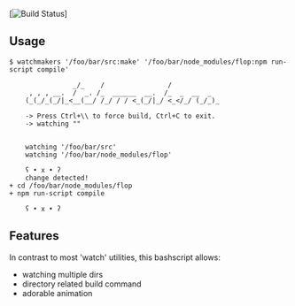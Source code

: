 [![Build Status](https://travis-ci.org/coderofsalvation/watchmakers.svg?branch=master)]

## Usage



    $ watchmakers '/foo/bar/src:make' '/foo/bar/node_modules/flop:npm run-script compile'

                    _/_    /                /            
         , , , __.  /  _. /_  ______  __.  /_  _  __  _  
        (_(_/_(_/|_<__(__/ /_/ / / <_(_/|_/ <_</_/ (_/_)_
                                                         
        -> Press Ctrl+\\ to force build, Ctrl+C to exit.
        -> watching ""
    
    
        watching '/foo/bar/src'
        watching '/foo/bar/node_modules/flop'

        ʕ • x • ʔ
        change detected!
    + cd /foo/bar/node_modules/flop
    + npm run-script compile

        ʕ • x • ʔ

## Features

In contrast to most 'watch' utilities, this bashscript allows:

* watching multiple dirs 
* directory related build command 
* adorable animation
